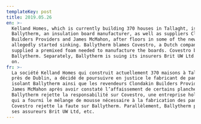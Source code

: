 ```yaml
---
templateKey: post
title: 2019.05.26
en: >-
  Kelland Homes, which is currently building 370 houses in Tallaght, is suing
  Ballytherm, an insulation board manufacturer, as well as suppliers Clondalkin
  Builders Providers and James McMahon, after floors in some of the new homes
  allegedly started sinking. Ballytherm blames Covestro, a Dutch company that
  supplied a premixed foam needed to manufacture the boards. Covestro blames
  Ballytherm. Separately, Ballytherm is suing its insurers Brit UW Ltd. And so
  on.
fr: >-
  La société Kelland Homes qui construit actuellement 370 maisons à Tallaght
  près de Dublin, a décidé de poursuivre en justice le fabricant de panneau
  isolant Ballytherm ainsi que les revendeurs Clondakin Builders Providers et
  James McMahon après avoir constaté l’affaissement de certains planchers.
  Ballytherm rejette la responsabilité sur Covestro, une entreprise hollandaise
  qui a fourni le mélange de mousse nécessaire à la fabrication des panneaux.
  Covestro rejette la faute sur Ballytherm. Parallèlement, Ballytherm poursuit
  ses assureurs Brit UW Ltd, etc.
---
```


